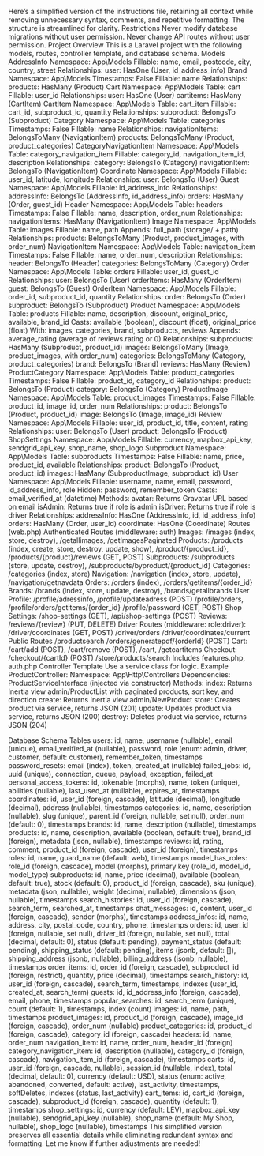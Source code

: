 Here’s a simplified version of the instructions file, retaining all context while removing unnecessary syntax, comments, and repetitive formatting. The structure is streamlined for clarity.
Restrictions
Never modify database migrations without user permission.
Never change API routes without user permission.
Project Overview
This is a Laravel project with the following models, routes, controller template, and database schema.
Models
AddressInfo
Namespace: App\Models
Fillable: name, email, postcode, city, country, street
Relationships:
user: HasOne (User, id_address_info)
Brand
Namespace: App\Models
Timestamps: False
Fillable: name
Relationships:
products: HasMany (Product)
Cart
Namespace: App\Models
Table: cart
Fillable: user_id
Relationships:
user: HasOne (User)
cartitems: HasMany (CartItem)
CartItem
Namespace: App\Models
Table: cart_item
Fillable: cart_id, subproduct_id, quantity
Relationships:
subproduct: BelongsTo (Subproduct)
Category
Namespace: App\Models
Table: categories
Timestamps: False
Fillable: name
Relationships:
navigationItems: BelongsToMany (NavigationItem)
products: BelongsToMany (Product, product_categories)
CategoryNavigationItem
Namespace: App\Models
Table: category_navigation_item
Fillable: category_id, navigation_item_id, description
Relationships:
category: BelongsTo (Category)
navigationItem: BelongsTo (NavigationItem)
Coordinate
Namespace: App\Models
Fillable: user_id, latitude, longitude
Relationships:
user: BelongsTo (User)
Guest
Namespace: App\Models
Fillable: id_address_info
Relationships:
addressInfo: BelongsTo (AddressInfo, id_address_info)
orders: HasMany (Order, guest_id)
Header
Namespace: App\Models
Table: headers
Timestamps: False
Fillable: name, description, order_num
Relationships:
navigationItems: HasMany (NavigationItem)
Image
Namespace: App\Models
Table: images
Fillable: name, path
Appends: full_path (storage/ + path)
Relationships:
products: BelongsToMany (Product, product_images, with order_num)
NavigationItem
Namespace: App\Models
Table: navigation_item
Timestamps: False
Fillable: name, order_num, description
Relationships:
header: BelongsTo (Header)
categories: BelongsToMany (Category)
Order
Namespace: App\Models
Table: orders
Fillable: user_id, guest_id
Relationships:
user: BelongsTo (User)
orderItems: HasMany (OrderItem)
guest: BelongsTo (Guest)
OrderItem
Namespace: App\Models
Fillable: order_id, subproduct_id, quantity
Relationships:
order: BelongsTo (Order)
subproduct: BelongsTo (Subproduct)
Product
Namespace: App\Models
Table: products
Fillable: name, description, discount, original_price, available, brand_id
Casts: available (boolean), discount (float), original_price (float)
With: images, categories, brand, subproducts, reviews
Appends: average_rating (average of reviews.rating or 0)
Relationships:
subproducts: HasMany (Subproduct, product_id)
images: BelongsToMany (Image, product_images, with order_num)
categories: BelongsToMany (Category, product_categories)
brand: BelongsTo (Brand)
reviews: HasMany (Review)
ProductCategory
Namespace: App\Models
Table: product_categories
Timestamps: False
Fillable: product_id, category_id
Relationships:
product: BelongsTo (Product)
category: BelongsTo (Category)
ProductImage
Namespace: App\Models
Table: product_images
Timestamps: False
Fillable: product_id, image_id, order_num
Relationships:
product: BelongsTo (Product, product_id)
image: BelongsTo (Image, image_id)
Review
Namespace: App\Models
Fillable: user_id, product_id, title, content, rating
Relationships:
user: BelongsTo (User)
product: BelongsTo (Product)
ShopSettings
Namespace: App\Models
Fillable: currency, mapbox_api_key, sendgrid_api_key, shop_name, shop_logo
Subproduct
Namespace: App\Models
Table: subproducts
Timestamps: False
Fillable: name, price, product_id, available
Relationships:
product: BelongsTo (Product, product_id)
images: HasMany (SubproductImage, subproduct_id)
User
Namespace: App\Models
Fillable: username, name, email, password, id_address_info, role
Hidden: password, remember_token
Casts: email_verified_at (datetime)
Methods:
avatar: Returns Gravatar URL based on email
isAdmin: Returns true if role is admin
isDriver: Returns true if role is driver
Relationships:
addressInfo: HasOne (AddressInfo, id, id_address_info)
orders: HasMany (Order, user_id)
coordinate: HasOne (Coordinate)
Routes (web.php)
Authenticated Routes (middleware: auth)
Images: /images (index, store, destroy), /getallimages, /getImagesPaginated
Products: /products (index, create, store, destroy, update, show), /product/{product_id}, /products/{product}/reviews (GET, POST)
Subproducts: /subproducts (store, update, destroy), /subproducts/byproduct/{product_id}
Categories: /categories (index, store)
Navigation: /navigation (index, store, update), /navigation/getnavdata
Orders: /orders (index), /orders/getitems/{order_id}
Brands: /brands (index, store, update, destroy), /brands/getallbrands
User Profile: 
/profile/adressinfo, /profile/updateadress (POST)
/profile/orders, /profile/orders/getitems/{order_id}
/profile/password (GET, POST)
Shop Settings: /shop-settings (GET), /api/shop-settings (POST)
Reviews: /reviews/{review} (PUT, DELETE)
Driver Routes (middleware: role:driver):
/driver/coordinates (GET, POST)
/driver/orders
/driver/coordinates/current
Public Routes
/productsearch
/orders/generatepdf/{orderId} (POST)
Cart: /cart/add (POST), /cart/remove (POST), /cart, /getcartitems
Checkout: /checkout/{cartId} (POST)
/store/products/search
Includes
features.php, auth.php
Controller Template
Use a service class for logic.
Example ProductController:
Namespace: App\Http\Controllers
Dependencies: ProductServiceInterface (injected via constructor)
Methods:
index: Returns Inertia view admin/ProductList with paginated products, sort key, and direction
create: Returns Inertia view admin/NewProduct
store: Creates product via service, returns JSON (201)
update: Updates product via service, returns JSON (200)
destroy: Deletes product via service, returns JSON (204)

Database Schema
Tables
users: id, name, username (nullable), email (unique), email_verified_at (nullable), password, role (enum: admin, driver, customer, default: customer), remember_token, timestamps
password_resets: email (index), token, created_at (nullable)
failed_jobs: id, uuid (unique), connection, queue, payload, exception, failed_at
personal_access_tokens: id, tokenable (morphs), name, token (unique), abilities (nullable), last_used_at (nullable), expires_at, timestamps
coordinates: id, user_id (foreign, cascade), latitude (decimal), longitude (decimal), address (nullable), timestamps
categories: id, name, description (nullable), slug (unique), parent_id (foreign, nullable, set null), order_num (default: 0), timestamps
brands: id, name, description (nullable), timestamps
products: id, name, description, available (boolean, default: true), brand_id (foreign), metadata (json, nullable), timestamps
reviews: id, rating, comment, product_id (foreign, cascade), user_id (foreign), timestamps
roles: id, name, guard_name (default: web), timestamps
model_has_roles: role_id (foreign, cascade), model (morphs), primary key (role_id, model_id, model_type)
subproducts: id, name, price (decimal), available (boolean, default: true), stock (default: 0), product_id (foreign, cascade), sku (unique), metadata (json, nullable), weight (decimal, nullable), dimensions (json, nullable), timestamps
search_histories: id, user_id (foreign, cascade), search_term, searched_at, timestamps
chat_messages: id, content, user_id (foreign, cascade), sender (morphs), timestamps
address_infos: id, name, address, city, postal_code, country, phone, timestamps
orders: id, user_id (foreign, nullable, set null), driver_id (foreign, nullable, set null), total (decimal, default: 0), status (default: pending), payment_status (default: pending), shipping_status (default: pending), items (jsonb, default: []), shipping_address (jsonb, nullable), billing_address (jsonb, nullable), timestamps
order_items: id, order_id (foreign, cascade), subproduct_id (foreign, restrict), quantity, price (decimal), timestamps
search_history: id, user_id (foreign, cascade), search_term, timestamps, indexes (user_id, created_at, search_term)
guests: id, id_address_info (foreign, cascade), email, phone, timestamps
popular_searches: id, search_term (unique), count (default: 1), timestamps, index (count)
images: id, name, path, timestamps
product_images: id, product_id (foreign, cascade), image_id (foreign, cascade), order_num (nullable)
product_categories: id, product_id (foreign, cascade), category_id (foreign, cascade)
headers: id, name, order_num
navigation_item: id, name, order_num, header_id (foreign)
category_navigation_item: id, description (nullable), category_id (foreign, cascade), navigation_item_id (foreign, cascade), timestamps
carts: id, user_id (foreign, cascade, nullable), session_id (nullable, index), total (decimal, default: 0), currency (default: USD), status (enum: active, abandoned, converted, default: active), last_activity, timestamps, softDeletes, indexes (status, last_activity)
cart_items: id, cart_id (foreign, cascade), subproduct_id (foreign, cascade), quantity (default: 1), timestamps
shop_settings: id, currency (default: LEV), mapbox_api_key (nullable), sendgrid_api_key (nullable), shop_name (default: My Shop, nullable), shop_logo (nullable), timestamps
This simplified version preserves all essential details while eliminating redundant syntax and formatting. Let me know if further adjustments are needed!
